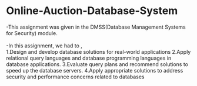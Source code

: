 # Online-Auction-Database-System

-This assignment was given in the DMSS(Database Management Systems for Security) module.<br><br>
-In this assignment, we had to ,<br>
 1.Design and develop database solutions for real-world applications
 2.Apply relational query languages and database programming languages in database applications. 
 3.Evaluate query plans and recommend solutions to speed up the database servers. 
 4.Apply appropriate solutions to address security and performance concerns related to databases
